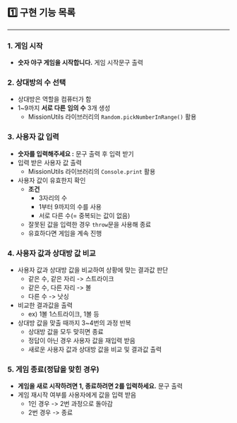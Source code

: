 ## 1️⃣ 구현 기능 목록

---

### 1. 게임 시작

- **숫자 야구 게임을 시작합니다.** 게임 시작문구 출력

### 2. 상대방의 수 선택

- 상대방은 역할을 컴퓨터가 함
- 1~9까지 **서로 다른** **임의 수** 3개 생성
  - MissionUtils 라이브러리의 `Random.pickNumberInRange()` 활용

### 3. 사용자 값 입력

- **숫자를 입력해주세요 :** 문구 출력 후 입력 받기
- 입력 받은 사용자 값 출력
  - MissionUtils 라이브러리의 `Console.print` 활용
- 사용자 값이 유효한지 확인
  - **조건**
    - 3자리의 수
    - 1부터 9까지의 수를 사용
    - 서로 다른 수(= 중복되는 값이 없음)
  - 잘못된 값을 입력한 경우 `throw`문을 사용해 종료
  - 유효하다면 게임을 계속 진행

### 4. 사용자 값과 상대방 값 비교

- 사용자 값과 상대방 값을 비교하여 상황에 맞는 결과값 판단
  - 같은 수, 같은 자리 -> 스트라이크
  - 같은 수, 다른 자리 -> 볼
  - 다른 수 -> 낫싱
- 비교한 결과값을 출력
  - ex) 1볼 1스트라이크, 1볼 등
- 상대방 값을 맞출 때까지 3~4번의 과정 반복
  - 상대방 값을 모두 맞히면 종료
  - 정답이 아닌 경우 사용자 값을 재입력 받음
  - 새로운 사용자 값과 상대방 값을 비교 및 결과값 출력

### 5. 게임 종료(정답을 맞힌 경우)

- **게임을 새로 시작하려면 1, 종료하려면 2를 입력하세요.** 문구 출력
- 게임 재시작 여부를 사용자에게 값을 입력 받음
  - 1인 경우 -> 2번 과정으로 돌아감
  - 2번 경우 -> 종료
